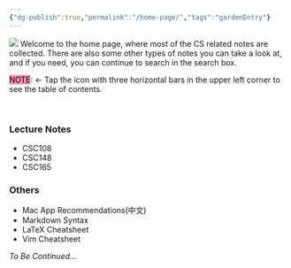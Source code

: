 ```yaml
---
{"dg-publish":true,"permalink":"/home-page/","tags":"gardenEntry"}
---
```


![](https://i.imgur.com/dlh7s14.jpg)
Welcome to the home page, where most of the CS related notes are collected. There are also some other types of notes you can take a look at, and if you need, you can continue to search in the search box.

<mark style="background: #FF5582A6;">NOTE</mark>: &#8592; Tap the icon with three horizontal bars in the upper left corner to see the table of contents.

&nbsp;

### Lecture Notes
* CSC108
* CSC148
* CSC165


### Others
* Mac App Recommendations(中文)
* Markdown Syntax
* LaTeX Cheatsheet
* Vim Cheatsheet

*To Be Continued...*